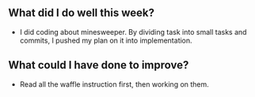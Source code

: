 ## What did I do well this week?
- I did coding about minesweeper. By dividing task into small tasks and commits, I pushed my plan on it into implementation.

## What could I have done to improve?
- Read all the waffle instruction first, then working on them.
